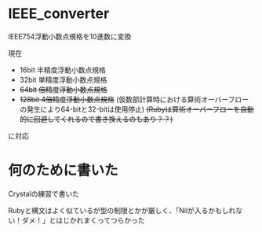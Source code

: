 # IEEE_converter

IEEE754浮動小数点規格を10進数に変換

現在

- 16bit 半精度浮動小数点規格
- 32bit 単精度浮動小数点規格
- ~~64bit 倍精度浮動小数点規格~~
- ~~128bit 4倍精度浮動小数点規格~~
(仮数部計算時における算術オーバーフローの発生により64-bitと32-bitは使用停止)
~~(Rubyは算術オーバーフローを自動的に回避してくれるので書き換えるのもあり？？)~~

に対応

# 何のために書いた

Crystalの練習で書いた

Rubyと構文はよく似ているが型の制限とかが厳しく、「Nilが入るかもしれない！ダメ！」とはじかれまくってつらかった